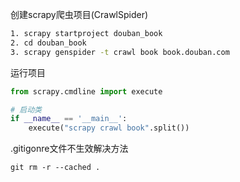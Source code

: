 创建scrapy爬虫项目(CrawlSpider)
~~~bash
1. scrapy startproject douban_book
2. cd douban_book
3. scrapy genspider -t crawl book book.douban.com
~~~
运行项目
~~~python
from scrapy.cmdline import execute

# 启动类
if __name__ == '__main__':
    execute("scrapy crawl book".split())
~~~

.gitigonre文件不生效解决方法
~~~shell
git rm -r --cached .
~~~
